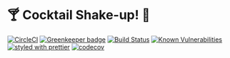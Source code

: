 # 🍸 Cocktail Shake-up! 🍹

[![CircleCI](https://circleci.com/gh/Jmclerck/cocktail-shake-up/tree/master.svg?style=shield&circle-token=4d41114cd938bd0be1bad6853bd717f73c42765c)](https://circleci.com/gh/Jmclerck/cocktail-shake-up/tree/master)
[![Greenkeeper badge](https://badges.greenkeeper.io/Jmclerck/cocktail-shake-up.svg)](https://greenkeeper.io/)
[![Build Status](https://saucelabs.com/buildstatus/Jmclerck)](https://saucelabs.com/beta/builds/49854ad3b79f4d999b4eee91cc6f3670)
[![Known Vulnerabilities](https://snyk.io/test/github/jmclerck/cocktail-shake-up/develop/badge.svg)](https://snyk.io/test/github/jmclerck/cocktail-shake-up)
[![styled with prettier](https://img.shields.io/badge/styled_with-prettier-ff69b4.svg)](https://github.com/prettier/prettier)
[![codecov](https://codecov.io/gh/Jmclerck/cocktail-shake-up/branch/master/graph/badge.svg)](https://codecov.io/gh/Jmclerck/cocktail-shake-up)

